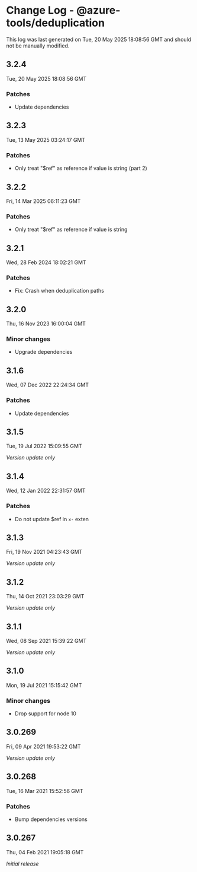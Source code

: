 # Change Log - @azure-tools/deduplication

This log was last generated on Tue, 20 May 2025 18:08:56 GMT and should not be manually modified.

## 3.2.4
Tue, 20 May 2025 18:08:56 GMT

### Patches

- Update dependencies

## 3.2.3
Tue, 13 May 2025 03:24:17 GMT

### Patches

- Only treat "$ref" as reference if value is string (part 2)

## 3.2.2
Fri, 14 Mar 2025 06:11:23 GMT

### Patches

- Only treat "$ref" as reference if value is string

## 3.2.1
Wed, 28 Feb 2024 18:02:21 GMT

### Patches

- Fix: Crash when deduplication paths

## 3.2.0
Thu, 16 Nov 2023 16:00:04 GMT

### Minor changes

- Upgrade dependencies

## 3.1.6
Wed, 07 Dec 2022 22:24:34 GMT

### Patches

- Update dependencies

## 3.1.5
Tue, 19 Jul 2022 15:09:55 GMT

_Version update only_

## 3.1.4
Wed, 12 Jan 2022 22:31:57 GMT

### Patches

- Do not update $ref in `x-` exten

## 3.1.3
Fri, 19 Nov 2021 04:23:43 GMT

_Version update only_

## 3.1.2
Thu, 14 Oct 2021 23:03:29 GMT

_Version update only_

## 3.1.1
Wed, 08 Sep 2021 15:39:22 GMT

_Version update only_

## 3.1.0
Mon, 19 Jul 2021 15:15:42 GMT

### Minor changes

- Drop support for node 10

## 3.0.269
Fri, 09 Apr 2021 19:53:22 GMT

_Version update only_

## 3.0.268
Tue, 16 Mar 2021 15:52:56 GMT

### Patches

- Bump dependencies versions

## 3.0.267
Thu, 04 Feb 2021 19:05:18 GMT

_Initial release_

